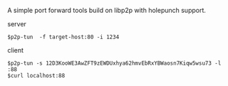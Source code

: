 A simple port forward tools build on libp2p with holepunch support.


server
```
$p2p-tun  -f target-host:80 -i 1234
```

client
```
$p2p-tun -s 12D3KooWE3AwZFT9zEWDUxhya62hmvEbRxYBWaosn7Kiqw5wsu73 -l :88
$curl localhost:88
```
